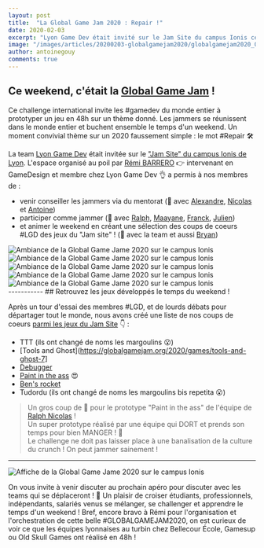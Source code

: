 ```yaml
---
layout: post
title:  "La Global Game Jam 2020 : Repair !"
date: 2020-02-03
excerpt: "Lyon Game Dev était invité sur le Jam Site du campus Ionis cette année, petit retour !"
image: "/images/articles/20200203-globalgamejam2020/globalgamejam2020_01.jpg"
author: antoinegouy
comments: true
---
```


## Ce weekend, c'était la [Global Game Jam](https://globalgamejam.org/) ! 

Ce challenge international invite les #gamedev du monde entier à prototyper un jeu en 48h sur un thème donné. Les jammers se réunissent dans le monde entier et buchent ensemble le temps d'un weekend. Un moment convivial thème sur un 2020 faussement simple : le mot #Repair 🛠

La team [Lyon Game Dev](https://lyongamedev.pro) était invitée sur le ["Jam Site" du campus Ionis de Lyon](https://globalgamejam.org/2020/jam-sites/campus-ionis-num%C3%A9rique-cr%C3%A9atif-lyon). L'espace organisé au poil par [Rémi BARRERO]({{site.data.linkedin.remibarrero}}) 👉 intervenant en GameDesign et membre chez Lyon Game Dev 👌 a permis à nos membres de :
  - venir conseiller les jammers via du mentorat (👋 avec [Alexandre](site.data.linkedin.alexandrecheremetieff}}), [Nicolas]({{site.data.linkedin.nicolasvienat}}) et [Antoine]({{site.data.linkedin.antoinegouy}}))
  - participer comme jammer (👋 avec [Ralph]({{site.data.linkedin.ralphnicolas}}), [Maayane]({{site.data.linkedin.maayaneodoux}}), [Franck]({{site.data.linkedin.franckpoulhon}}), [Julien]({{site.data.linkedin.julienlebon}})) 
  - et animer le weekend en créant une sélection des coups de coeurs #LGD des jeux du "Jam site" ! (👋 avec la team et aussi [Bryan]({{site.data.linkedin.bryanboni}}))

<div class="box alt">
        <div class="row 50% uniform">
            <div class="4u"><span class="image fit"><img src="{{ "/images/articles/20200203-globalgamejam2020/globalgamejam2020_03.jpg" | absolute_url }}" alt="Ambiance de la Global Game Jame 2020 sur le campus Ionis" /></span></div>
			<div class="4u"><span class="image fit"><img src="{{ "/images/articles/20200203-globalgamejam2020/globalgamejam2020_04.jpg" | absolute_url }}" alt="Ambiance de la Global Game Jame 2020 sur le campus Ionis" /></span></div>
			<div class="4u"><span class="image fit"><img src="{{ "/images/articles/20200203-globalgamejam2020/globalgamejam2020_05.jpg" | absolute_url }}" alt="Ambiance de la Global Game Jame 2020 sur le campus Ionis" /></span></div>
        </div>
		<div class="row 50% uniform">
		<div class="6u"><span class="image fit"><img src="{{ "/images/articles/20200203-globalgamejam2020/globalgamejam2020_02.jpg" | absolute_url }}" alt="Ambiance de la Global Game Jame 2020 sur le campus Ionis" /></span></div>
		<div class="6u"><span class="image fit"><img src="{{ "/images/articles/20200203-globalgamejam2020/globalgamejam2020_06.jpg" | absolute_url }}" alt="Ambiance de la Global Game Jame 2020 sur le campus Ionis" /></span></div>
		</div>
    </div>
-----------
## Retrouvez les jeux développés le temps du weekend !

Après un tour d'essai des membres #LGD, et de lourds débats pour départager tout le monde, nous avons créé une liste de nos coups de coeurs [parmi les jeux du Jam Site](https://globalgamejam.org/2020/jam-sites/campus-ionis-num%C3%A9rique-cr%C3%A9atif-lyon/games) 👇 :
  - TTT (ils ont changé de noms les margoulins 😮)
  - [Tools and Ghost](https://globalgamejam.org/2020/games/tools-and-ghost-7]
  - [Debugger](https://globalgamejam.org/2020/games/debugger-3)
  - [Paint in the ass](https://globalgamejam.org/2020/games/paint-ass-4) 😍
  - [Ben's rocket](https://globalgamejam.org/2020/games/bens-rocket-4)
  - Tudordu (ils ont changé de noms les margoulins bis repetita 😮)
  
> Un gros coup de 💖 pour le prototype "Paint in the ass" de l'équipe de [Ralph Nicolas]({{site.data.linkedin.ralphnicolas}}) !  
Un super prototype réalisé par une équipe qui DORT et prends son temps pour bien MANGER ! 🤩  
Le challenge ne doit pas laisser place à une banalisation de la culture du crunch ! On peut jammer sainement !

-----------
<div class="box alt">
		<div class="row 50% uniform">
		<div class="3u"><span class="image fit"><img src="{{ "/images/articles/20200203-globalgamejam2020/globalgamejam2020_07.jpg" | absolute_url }}" alt="Affiche de la Global Game Jame 2020 sur le campus Ionis" /></span></div>
		<div class="9u"><p>On vous invite à venir discuter au prochain apéro pour discuter avec les teams qui se déplaceront ! 🍻  
Un plaisir de croiser étudiants, professionnels, indépendants, salariés venus se mélanger, se challenger et apprendre le temps d'un weekend !  
Bref, encore bravo à Rémi pour l'organisation et l'orchestration de cette belle #GLOBALGAMEJAM2020, on est curieux de voir ce que les équipes lyonnaises au turbin chez Bellecour École, Gamesup ou Old Skull Games ont réalisé en 48h !</p></div>
		</div>


